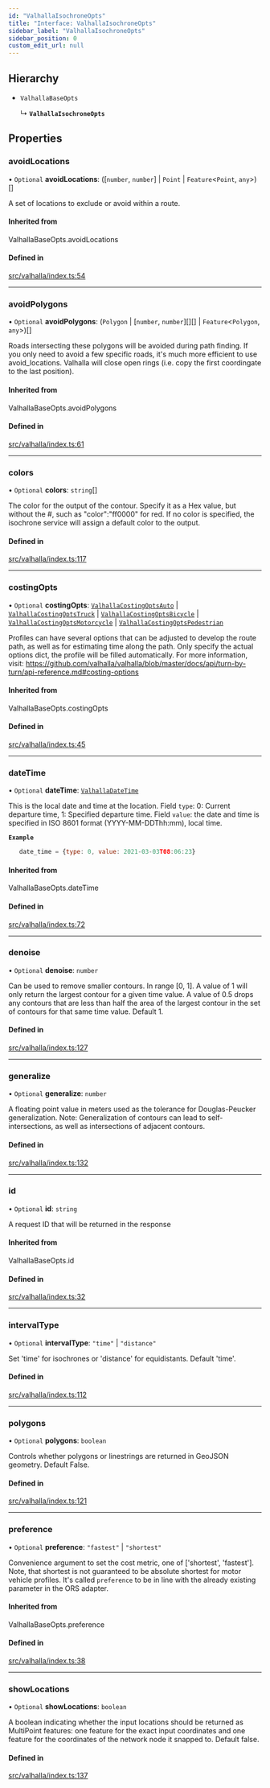 ```yaml
---
id: "ValhallaIsochroneOpts"
title: "Interface: ValhallaIsochroneOpts"
sidebar_label: "ValhallaIsochroneOpts"
sidebar_position: 0
custom_edit_url: null
---
```


## Hierarchy

- `ValhallaBaseOpts`

  ↳ **`ValhallaIsochroneOpts`**

## Properties

### avoidLocations

• `Optional` **avoidLocations**: ([`number`, `number`] \| `Point` \| `Feature`<`Point`, `any`\>)[]

A set of locations to exclude or avoid within a route.

#### Inherited from

ValhallaBaseOpts.avoidLocations

#### Defined in

[src/valhalla/index.ts:54](https://github.com/chrstnbwnkl/routing-js/blob/dffa888/src/valhalla/index.ts#L54)

___

### avoidPolygons

• `Optional` **avoidPolygons**: (`Polygon` \| [`number`, `number`][][] \| `Feature`<`Polygon`, `any`\>)[]

Roads intersecting these polygons
       will be avoided during path finding. If you only need to avoid a few specific roads, it's much more
       efficient to use avoid_locations. Valhalla will close open rings (i.e. copy the first coordingate to the
       last position).

#### Inherited from

ValhallaBaseOpts.avoidPolygons

#### Defined in

[src/valhalla/index.ts:61](https://github.com/chrstnbwnkl/routing-js/blob/dffa888/src/valhalla/index.ts#L61)

___

### colors

• `Optional` **colors**: `string`[]

The color for the output of the contour. Specify it as a Hex value, but without the #, such as
"color":"ff0000" for red. If no color is specified, the isochrone service will assign a default color to the output.

#### Defined in

[src/valhalla/index.ts:117](https://github.com/chrstnbwnkl/routing-js/blob/dffa888/src/valhalla/index.ts#L117)

___

### costingOpts

• `Optional` **costingOpts**: [`ValhallaCostingOptsAuto`](ValhallaCostingOptsAuto.md) \| [`ValhallaCostingOptsTruck`](ValhallaCostingOptsTruck.md) \| [`ValhallaCostingOptsBicycle`](ValhallaCostingOptsBicycle.md) \| [`ValhallaCostingOptsMotorcycle`](ValhallaCostingOptsMotorcycle.md) \| [`ValhallaCostingOptsPedestrian`](ValhallaCostingOptsPedestrian.md)

Profiles can have several options that can be adjusted to develop the route path,
       as well as for estimating time along the path. Only specify the actual options dict, the profile
       will be filled automatically. For more information, visit:
       https://github.com/valhalla/valhalla/blob/master/docs/api/turn-by-turn/api-reference.md#costing-options

#### Inherited from

ValhallaBaseOpts.costingOpts

#### Defined in

[src/valhalla/index.ts:45](https://github.com/chrstnbwnkl/routing-js/blob/dffa888/src/valhalla/index.ts#L45)

___

### dateTime

• `Optional` **dateTime**: [`ValhallaDateTime`](ValhallaDateTime.md)

This is the local date and time at the location. Field `type`: 0: Current departure time,
  1: Specified departure time. Field `value`: the date and time is specified
  in ISO 8601 format (YYYY-MM-DDThh:mm), local time.

**`Example`**

```js
   date_time = {type: 0, value: 2021-03-03T08:06:23}
   ```

#### Inherited from

ValhallaBaseOpts.dateTime

#### Defined in

[src/valhalla/index.ts:72](https://github.com/chrstnbwnkl/routing-js/blob/dffa888/src/valhalla/index.ts#L72)

___

### denoise

• `Optional` **denoise**: `number`

Can be used to remove smaller contours. In range [0, 1]. A value of 1 will only return the largest contour
for a given time value. A value of 0.5 drops any contours that are less than half the area of the largest
contour in the set of contours for that same time value. Default 1.

#### Defined in

[src/valhalla/index.ts:127](https://github.com/chrstnbwnkl/routing-js/blob/dffa888/src/valhalla/index.ts#L127)

___

### generalize

• `Optional` **generalize**: `number`

A floating point value in meters used as the tolerance for Douglas-Peucker generalization.
Note: Generalization of contours can lead to self-intersections, as well as intersections of adjacent contours.

#### Defined in

[src/valhalla/index.ts:132](https://github.com/chrstnbwnkl/routing-js/blob/dffa888/src/valhalla/index.ts#L132)

___

### id

• `Optional` **id**: `string`

A request ID that will be returned in the response

#### Inherited from

ValhallaBaseOpts.id

#### Defined in

[src/valhalla/index.ts:32](https://github.com/chrstnbwnkl/routing-js/blob/dffa888/src/valhalla/index.ts#L32)

___

### intervalType

• `Optional` **intervalType**: ``"time"`` \| ``"distance"``

Set 'time' for isochrones or 'distance' for equidistants.
Default 'time'.

#### Defined in

[src/valhalla/index.ts:112](https://github.com/chrstnbwnkl/routing-js/blob/dffa888/src/valhalla/index.ts#L112)

___

### polygons

• `Optional` **polygons**: `boolean`

Controls whether polygons or linestrings are returned in GeoJSON geometry. Default False.

#### Defined in

[src/valhalla/index.ts:121](https://github.com/chrstnbwnkl/routing-js/blob/dffa888/src/valhalla/index.ts#L121)

___

### preference

• `Optional` **preference**: ``"fastest"`` \| ``"shortest"``

Convenience argument to set the cost metric, one of ['shortest', 'fastest']. Note,
       that shortest is not guaranteed to be absolute shortest for motor vehicle profiles. It's called ``preference``
       to be in line with the already existing parameter in the ORS adapter.

#### Inherited from

ValhallaBaseOpts.preference

#### Defined in

[src/valhalla/index.ts:38](https://github.com/chrstnbwnkl/routing-js/blob/dffa888/src/valhalla/index.ts#L38)

___

### showLocations

• `Optional` **showLocations**: `boolean`

A boolean indicating whether the input locations should be returned as MultiPoint features: one feature for the exact input coordinates and one feature
for the coordinates of the network node it snapped to. Default false.

#### Defined in

[src/valhalla/index.ts:137](https://github.com/chrstnbwnkl/routing-js/blob/dffa888/src/valhalla/index.ts#L137)
